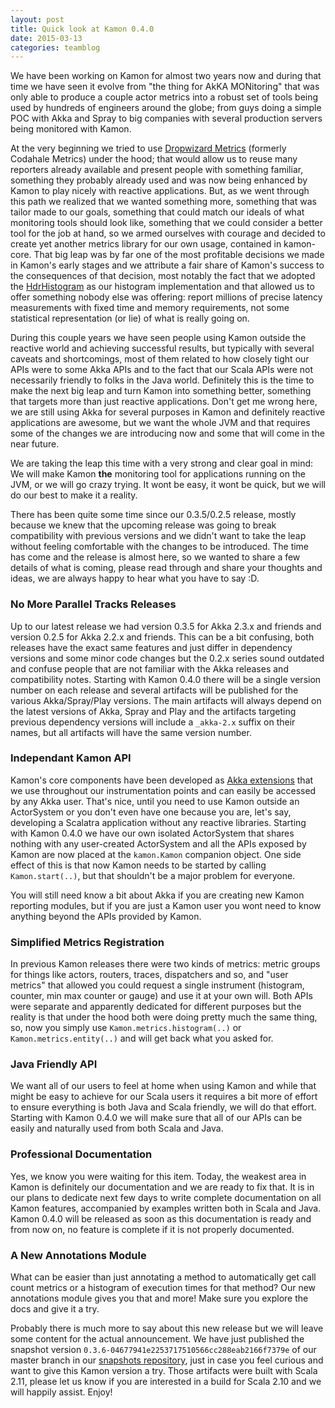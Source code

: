 ```yaml
---
layout: post
title: Quick look at Kamon 0.4.0
date: 2015-03-13
categories: teamblog
---
```


We have been working on Kamon for almost two years now and during that time we have seen it evolve from "the thing for
AkKA MONitoring" that was only able to produce a couple actor metrics into a robust set of tools being used by
hundreds of engineers around the globe; from guys doing a simple POC with Akka and Spray to big companies with several
production servers being monitored with Kamon.



At the very beginning we tried to use [Dropwizard Metrics] (formerly Codahale Metrics) under the hood; that would allow
us to reuse many reporters already available and present people with something familiar, something they probably already
used and was now being enhanced by Kamon to play nicely with reactive applications. But, as we went through this path we
realized that we wanted something more, something that was tailor made to our goals, something that could match our
ideals of what monitoring tools should look like, something that we could consider a better tool for the job at hand, so
we armed ourselves with courage and decided to create yet another metrics library for our own usage, contained in
kamon-core. That big leap was by far one of the most profitable decisions we made in Kamon's early stages and we
attribute a fair share of Kamon's success to the consequences of that decision, most notably the fact that we adopted
the [HdrHistogram] as our histogram implementation and that allowed us to offer something nobody else was offering:
report millions of precise latency measurements with fixed time and memory requirements, not some statistical
representation (or lie) of what is really going on.

During this couple years we have seen people using Kamon outside the reactive world and achieving successful results,
but typically with several caveats and shortcomings, most of them related to how closely tight our APIs were to some
Akka APIs and to the fact that our Scala APIs were not necessarily friendly to folks in the Java world. Definitely this
is the time to make the next big leap and turn Kamon into something better, something that targets more than just
reactive applications. Don't get me wrong here, we are still using Akka for several purposes in Kamon and definitely
reactive applications are awesome, but we want the whole JVM and that requires some of the changes we are introducing
now and some that will come in the near future.

We are taking the leap this time with a very strong and clear goal in mind: We will make Kamon __the__ monitoring tool
for applications running on the JVM, or we will go crazy trying. It wont be easy, it wont be quick, but we will do our
best to make it a reality.

There has been quite some time since our 0.3.5/0.2.5 release, mostly because we knew that the upcoming release was going
to break compatibility with previous versions and we didn't want to take the leap without feeling comfortable with the
changes to be introduced. The time has come and the release is almost here, so we wanted to share a few details of what
is coming, please read through and share your thoughts and ideas, we are always happy to hear what you have to say :D.


### No More Parallel Tracks Releases ####

Up to our latest release we had version 0.3.5 for Akka 2.3.x and friends and version 0.2.5 for Akka 2.2.x and friends.
This can be a bit confusing, both releases have the exact same features and just differ in dependency versions and some
minor code changes but the 0.2.x series sound outdated and confuse people that are not familiar with the Akka releases
and compatibility notes. Starting with Kamon 0.4.0 there will be a single version number on each release and several
artifacts will be published for the various Akka/Spray/Play versions. The main artifacts will always depend on the
latest versions of Akka, Spray and Play and the artifacts targeting previous dependency versions will include a
`_akka-2.x` suffix on their names, but all artifacts will have the same version number.


### Independant Kamon API ###

Kamon's core components have been developed as [Akka extensions] that we use throughout our instrumentation points and
can easily be accessed by any Akka user. That's nice, until you need to use Kamon outside an ActorSystem or you don't
even have one because you are, let's say, developing a Scalatra application without any reactive libraries. Starting
with Kamon 0.4.0 we have our own isolated ActorSystem that shares nothing with any user-created ActorSystem and all
the APIs exposed by Kamon are now placed at the `kamon.Kamon` companion object. One side effect of this is that now
Kamon needs to be started by calling `Kamon.start(..)`, but that shouldn't be a major problem for everyone.

You will still need know a bit about Akka if you are creating new Kamon reporting modules, but if you are just a Kamon
user you wont need to know anything beyond the APIs provided by Kamon.


### Simplified Metrics Registration ###

In previous Kamon releases there were two kinds of metrics: metric groups for things like actors, routers, traces,
dispatchers and so, and "user metrics" that allowed you could request a single instrument (histogram, counter, min max
counter or gauge) and use it at your own will. Both APIs were separate and apparently dedicated for different purposes
but the reality is that under the hood both were doing pretty much the same thing, so, now you simply use
`Kamon.metrics.histogram(..)` or `Kamon.metrics.entity(..)` and will get back what you asked for.


### Java Friendly API ###

We want all of our users to feel at home when using Kamon and while that might be easy to achieve for our Scala users it
requires a bit more of effort to ensure everything is both Java and Scala friendly, we will do that effort. Starting
with Kamon 0.4.0 we will make sure that all of our APIs can be easily and naturally used from both Scala and Java.


### Professional Documentation ###

Yes, we know you were waiting for this item. Today, the weakest area in Kamon is definitely our documentation and we are
ready to fix that. It is in our plans to dedicate next few days to write complete documentation on all Kamon features,
accompanied by examples written both in Scala and Java. Kamon 0.4.0 will be released as soon as this documentation is
ready and from now on, no feature is complete if it is not properly documented.


### A New Annotations Module ###

What can be easier than just annotating a method to automatically get call count metrics or a histogram of execution
times for that method? Our new annotations module gives you that and more! Make sure you explore the docs and give it
a try.

Probably there is much more to say about this new release but we will leave some content for the actual announcement. We
have just published the snapshot version `0.3.6-04677941e2253717510566cc288eab2166f7379e` of our master branch in our
[snapshots repository], just in case you feel curious and want to give this Kamon version a try. Those artifacts were
built with Scala 2.11, please let us know if you are interested in a build for Scala 2.10 and we will happily assist.
Enjoy!




[Dropwizard Metrics]: https://github.com/dropwizard/metrics
[HdrHistogram]: http://hdrhistogram.org/
[Akka extensions]: http://doc.akka.io/docs/akka/2.3.8/scala/extending-akka.html
[snapshots repository]: http://snapshots.kamon.io/
